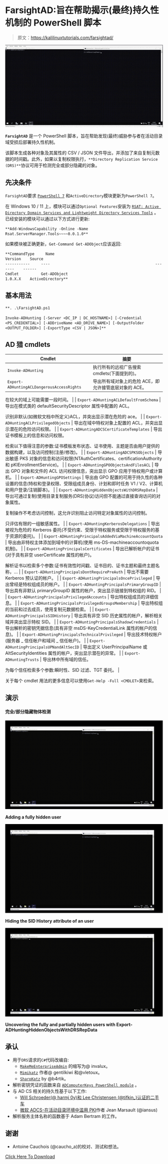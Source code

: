 # FarsightAD:旨在帮助揭示(最终)持久性机制的 PowerShell 脚本

> 原文：<https://kalilinuxtutorials.com/farsightad/>

[![](img//d4b0cf52f1b2fe52e07da218ea5902ab.png)](https://blogger.googleusercontent.com/img/b/R29vZ2xl/AVvXsEiJ4bLoM6UbnACZ0C1D7f6hJadru7CcQTt-SUql5TOjXggPhIDzjngHBNG0TK-qmAOJdIcq_MHq_m1aO1rTib8SnfKX_ZZKbrw3QZHBPEtKVvltV7eaKpd_U9FHAMeqOoVVxeVx_cpEmBpO9T7xI-XmN7IGGckxFPmFWpoCo9QRfIsDaEQFrpGnd18m/s728/FarsightAD4.png)

**`FarsightAD`** 是一个 PowerShell 脚本，旨在帮助发现(最终)威胁参与者在活动目录域受损后部署持久性机制。

该脚本生成各种对象及其属性的 CSV / JSON 文件导出，并添加了来自复制元数据的时间戳。此外，如果以复制权限执行，`**Directory Replication Service (DRS)**`协议可用于检测完全或部分隐藏的对象。

## 先决条件

`FarsightAD`要求 [`PowerShell 7`](https://docs.microsoft.com/en-us/powershell/scripting/install/installing-powershell-on-windows) 和`ActiveDirectory`模块更新为`PowerShell 7`。

在 Windows 10 / 11 上，模块可以通过`Optional Features`安装为 [`RSAT: Active Directory Domain Services and Lightweight Directory Services Tools`](https://docs.microsoft.com/en-us/troubleshoot/windows-server/system-management-components/remote-server-administration-tools) 。已经安装的模块可以通过以下方式进行更新:

```
**Add-WindowsCapability -Online -Name Rsat.ServerManager.Tools~~~~0.0.1.0**
```

如果模块被正确更新，`Get-Command Get-ADObject`应该返回:

```
**CommandType     Name                                               Version    Source
-----------     ----                                               -------    ------
Cmdlet          Get-ADObject                                       1.0.X.X    ActiveDirectory**
```

## 基本用法

```
**. .\FarsightAD.ps1

Invoke-ADHunting [-Server <DC_IP | DC_HOSTNAME>] [-Credential <PS_CREDENTIAL>] [-ADDriveName <AD_DRIVE_NAME>] [-OutputFolder <OUTPUT_FOLDER>] [-ExportType <CSV | JSON>]**
```

## AD 猎 cmdlets

| Cmdlet | 摘要 |
| --- | --- |
| `Invoke-ADHunting` | 执行所有的远视广告搜索 cmdlets(下面提到的)。 |
| `Export-ADHuntingACLDangerousAccessRights` | 导出所有域对象上的危险 ACE，即允许接管底层对象的 ACE。

在较大的域上可能需要一段时间。 |
| `Export-ADHuntingACLDefaultFromSchema` | 导出在模式类的 defaultSecurityDescriptor 属性中配置的 ACL。

识别非默认(如微软文档中所定义)ACL，并突出显示潜在危险的 ace。 |
| `Export-ADHuntingACLPrivilegedObjects` | 导出在域中特权对象上配置的 ACL，并突出显示潜在的危险访问权限。 |
| `Export-ADHuntingADCSCertificateTemplates` | 导出证书模板上的信息和访问权限。

检索以下值得注意的参数:证书模板发布状态、证书使用、主题是否由用户提供的数据构建，以及访问控制(注册/修改)。 |
| `Export-ADHuntingADCSPKSObjects` | 导出敏感 PKS 对象的信息和访问权限(NTAuthCertificates、certificationAuthority 和 pKIEnrollmentService)。 |
| `Export-ADHuntingGPOObjectsAndFilesACL` | 导出 GPO 对象和文件的 ACL 访问权限信息，突出显示 GPO 应用于特权用户或计算机。 |
| `Export-ADHuntingGPOSettings` | 导出由 GPO 配置的可用于持久性的各种设置的信息(特权和登录权限、受限组成员身份、计划和即时任务 V1 / V2、计算机和用户登录/注销脚本)。 |
| `Export-ADHuntingHiddenObjectsWithDRSRepData` | 导出可通过复制(使用目录复制服务(DRS)协议)访问但不能通过直接查询访问的对象属性。

复制操作不考虑访问控制，这允许识别阻止访问特定对象属性的访问控制。

只评估有限的一组敏感属性。 |
| `Export-ADHuntingKerberosDelegations` | 导出被视为危险的 Kerberos 委托(不受约束、受限于特权服务或受限于特权服务的基于资源的委托)。 |
| `Export-ADHuntingPrincipalsAddedViaMachineAccountQuota` | 导出由非特权主体添加到域中的计算机(使用 ms-DS-machineaccountoquota 机制)。 |
| `Export-ADHuntingPrincipalsCertificates` | 导出已解析帐户的证书(对于具有非空 userCertificate 属性的帐户)。

解析证书以检索多个参数:证书有效性时间戳、证书目的、证书主题和最终主题名称，… |
| `Export-ADHuntingPrincipalsDontRequirePreAuth` | 导出不需要 Kerberos 预认证的帐户。 |
| `Export-ADHuntingPrincipalsOncePrivileged` | 导出曾经是特权组成员的帐户。 |
| `Export-ADHuntingPrincipalsPrimaryGroupID` | 导出具有非默认 primaryGroupID 属性的帐户，突出显示链接到特权组的 RID。 |
| `Export-ADHuntingPrincipalsPrivilegedAccounts` | 导出特权组成员的详细信息。 |
| `Export-ADHuntingPrincipalsPrivilegedGroupsMembership` | 导出特权组的当前和过去成员，使用复制元数据检索。 |
| `Export-ADHuntingPrincipalsSIDHistory` | 导出具有非空 SID 历史属性的帐户，解析相关域并突出显示特权 SID。 |
| `Export-ADHuntingPrincipalsShadowCredentials` | 导出解析的密钥凭据信息(具有非空 msDS-KeyCredentialLink 属性的帐户的信息)。 |
| `Export-ADHuntingPrincipalsTechnicalPrivileged` | 导出技术特权帐户(服务器 _ 信任帐户和域间 _ 信任帐户)。 |
| `Export-ADHuntingPrincipalsUPNandAltSecID` | 导出定义 UserPrincipalName 或 AltSecurityIdentities 属性的帐户，突出显示潜在的异常。 |
| `Export-ADHuntingTrusts` | 导出林中所有域的信任。

为每个信任检索多个参数:瞬时性、SID 过滤、TGT 委托。 |

关于每个 cmdlet 用法的更多信息可以使用`Get-Help -Full <CMDLET>`来检索。

## 演示

#### 完全/部分隐藏物体检测

![](img//0422a0b89390cdb7644009b4395a0fbf.png)

**Adding a fully hidden user**

![](img//25fbe660d4e54db418d11542a5f556e2.png)

**Hiding the SID History attribute of an user**

![](img//0c1035477d326f4a35c27cc044e3ef47.png)

**Uncovering the fully and partially hidden users with Export-ADHuntingHiddenObjectsWithDRSRepData**

## 承认

*   用于`DRS`请求的`C#`代码改编自:
    *   [`MakeMeEnterpriseAdmin`](https://github.com/vletoux/MakeMeEnterpriseAdmin) 的缩写为@ invalux。
    *   [`Mimikatz`](https://github.com/gentilkiwi/mimikatz) 作者@ gentilkiwi 和@vletoux。
    *   [`SharpKatz`](https://github.com/b4rtik/SharpKatz) by @b4rtik。
*   解析密钥凭证的函数来自 [`ADComputerKeys PowerShell module`](https://www.powershellgallery.com/packages/ADComputerKeys/1.0.0/Content/ADComputerKeys.psm1) 。
*   与 AD CS 相关的持久性基于以下工作:
    *   [Will Schroeder(@ harmj 0y)和 Lee Christensen (@tifkin_)认证的二手车](https://posts.specterops.io/certified-pre-owned-d95910965cd2)
    *   [微软 ADCS-在活动目录环境中滥用 PKI](https://www.riskinsight-wavestone.com/en/2021/06/microsoft-adcs-abusing-pki-in-active-directory-environment/)作者 Jean Marsault (@iansus)
*   解析服务主体名称的函数基于 Adam Bertram 的工作。

## 谢谢

*   Antoine Cauchois (@caucho_a)的校对、测试和想法。

[Click Here To Download](https://github.com/Qazeer/FarsightAD)